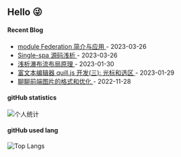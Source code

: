 ## Hello 😜


#### Recent Blog  
 

* <a href='https://www.cnblogs.com/Grewer/p/17259750.html' target='_blank'>module Federation 简介与应用 </a> - 2023-03-26 
* <a href='https://www.cnblogs.com/Grewer/p/17259732.html' target='_blank'>Single-spa 源码浅析 </a> - 2023-03-26 
* <a href='https://www.cnblogs.com/Grewer/p/17077106.html' target='_blank'>浅析瀑布流布局原理 </a> - 2023-01-30 
* <a href='https://www.cnblogs.com/Grewer/p/17074202.html' target='_blank'>富文本编辑器 quill.js 开发(三): 光标和选区 </a> - 2023-01-29 
* <a href='https://www.cnblogs.com/Grewer/p/16933425.html' target='_blank'>聊聊前端图片的格式和优化 </a> - 2022-11-28 



#### gitHub statistics

![个人统计](https://github-readme-stats.vercel.app/api?username=grewer&show_icons=true&icon_color=CE1D2D&text_color=718096&bg_color=ffffff&hide_title=true)


#### gitHub used lang

![Top Langs](https://github-readme-stats.vercel.app/api/top-langs/?username=grewer&layout=compact)

